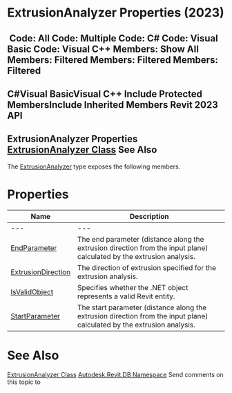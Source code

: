 # ExtrusionAnalyzer Properties (2023)

﻿
 Code: All Code: Multiple Code: C# Code: Visual Basic Code: Visual C++  Members: Show All Members: Filtered Members: Filtered Members: Filtered   
---  
C#Visual BasicVisual C++
Include Protected MembersInclude Inherited Members
Revit 2023 API  
---  
ExtrusionAnalyzer Properties  
[ExtrusionAnalyzer Class](ba9e3283-6868-8834-e8bf-2ea9e7358930.md "ExtrusionAnalyzer Class") See Also  
---  
The [ExtrusionAnalyzer](ba9e3283-6868-8834-e8bf-2ea9e7358930.md "ExtrusionAnalyzer Class") type exposes the following members.
# Properties
| Name | Description |
| --- | --- |
| --- | --- | --- |
| [EndParameter](bebcd422-84f8-2086-d130-ef04abab4d64.md "EndParameter Property") | The end parameter (distance along the extrusion direction from the input plane) calculated by the extrusion analysis. |
| [ExtrusionDirection](556d164b-2d06-1bcf-d95a-6fa068db5745.md "ExtrusionDirection Property") | The direction of extrusion specified for the extrusion analysis. |
| [IsValidObject](d551619e-f297-4d50-5d61-51d217663502.md "IsValidObject Property") | Specifies whether the .NET object represents a valid Revit entity. |
| [StartParameter](7d4e2c44-7021-7d94-de0f-e964447b17bb.md "StartParameter Property") | The start parameter (distance along the extrusion direction from the input plane) calculated by the extrusion analysis. |

# See Also
[ExtrusionAnalyzer Class](ba9e3283-6868-8834-e8bf-2ea9e7358930.md "ExtrusionAnalyzer Class")
[Autodesk.Revit.DB Namespace](87546ba7-461b-c646-cbb1-2cb8f5bff8b2.md "Autodesk.Revit.DB Namespace")
Send comments on this topic to 